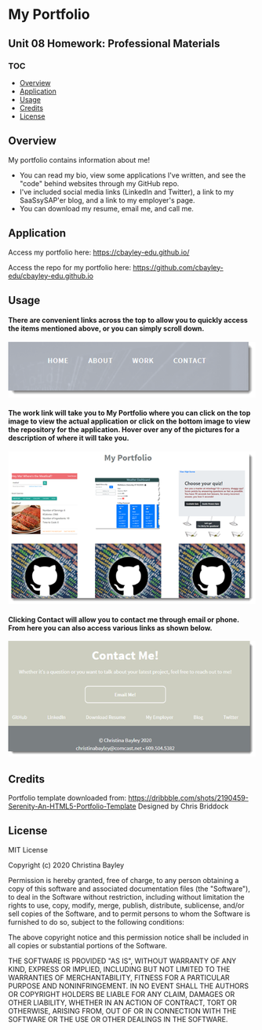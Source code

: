# My Portfolio
## Unit 08 Homework: Professional Materials

### TOC
* [Overview](#overview)
* [Application](#application)
* [Usage](#usage)
* [Credits](#credits)
* [License](#license)

## Overview
My portfolio contains information about me!  
  * You can read my bio, view some applications I've written, and see the "code" behind websites through my GitHub repo. 
  * I've included social media links (LinkedIn and Twitter), a link to my SaaSsySAP'er blog, and a link to my employer's page.
  * You can download my resume, email me, and call me.

## Application
Access my portfolio here: https://cbayley-edu.github.io/

Access the repo for my portfolio here: https://github.com/cbayley-edu/cbayley-edu.github.io

## Usage
#### There are convenient links across the top to allow you to quickly access the items mentioned above, or you can simply scroll down.
   ![navigation](./assets/img/readme-imgs/nav-bar.png)

#### The work link will take you to My Portfolio where you can click on the top image to view the actual application or click on the bottom image to view the repository for the application. Hover over any of the pictures for a description of where it will take you.
   ![my portfolio](./assets/img/readme-imgs/my-portfolio.png)

#### Clicking Contact will allow you to contact me through email or phone. From here you can also access various links as shown below.
   ![contact me and links](./assets/img/readme-imgs/contact-me-and-links.png)

## Credits
Portfolio template downloaded from: https://dribbble.com/shots/2190459-Serenity-An-HTML5-Portfolio-Template
Designed by Chris Briddock

## License
MIT License

Copyright (c) 2020 Christina Bayley

Permission is hereby granted, free of charge, to any person obtaining a copy
of this software and associated documentation files (the "Software"), to deal
in the Software without restriction, including without limitation the rights
to use, copy, modify, merge, publish, distribute, sublicense, and/or sell
copies of the Software, and to permit persons to whom the Software is
furnished to do so, subject to the following conditions:

The above copyright notice and this permission notice shall be included in all
copies or substantial portions of the Software.

THE SOFTWARE IS PROVIDED "AS IS", WITHOUT WARRANTY OF ANY KIND, EXPRESS OR
IMPLIED, INCLUDING BUT NOT LIMITED TO THE WARRANTIES OF MERCHANTABILITY,
FITNESS FOR A PARTICULAR PURPOSE AND NONINFRINGEMENT. IN NO EVENT SHALL THE
AUTHORS OR COPYRIGHT HOLDERS BE LIABLE FOR ANY CLAIM, DAMAGES OR OTHER
LIABILITY, WHETHER IN AN ACTION OF CONTRACT, TORT OR OTHERWISE, ARISING FROM,
OUT OF OR IN CONNECTION WITH THE SOFTWARE OR THE USE OR OTHER DEALINGS IN THE
SOFTWARE.